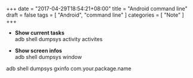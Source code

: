 +++
date = "2017-04-29T18:54:21+08:00"
title = "Android command line"
draft = false
tags = [ "Android", "command line" ]
categories = [ "Note" ]
+++

* **Show current tasks**  
adb shell dumpsys activity activites  

* **Show screen infos**  
adb shell dumpsys window

adb shell dumpsys gxinfo com.your.package.name